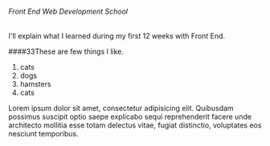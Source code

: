 ###### Front End Web Development School

I'll explain what I learned during my first 12 weeks with Front End.

####33These are few things I like.
1. cats
2. dogs
3. hamsters
4. cats

Lorem ipsum dolor sit amet, consectetur adipisicing elit. Quibusdam possimus suscipit optio saepe explicabo sequi reprehenderit facere unde architecto mollitia esse totam delectus vitae, fugiat distinctio, voluptates eos nesciunt temporibus.